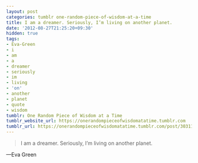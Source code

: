 ```yaml
---
layout: post
categories: tumblr one-random-piece-of-wisdom-at-a-time
title: I am a dreamer. Seriously, I’m living on another planet.
date: '2012-08-27T21:25:20+09:30'
hidden: true
tags:
- Eva-Green
- i
- am
- a
- dreamer
- seriously
- im
- living
- 'on'
- another
- planet
- quote
- wisdom
tumblr: One Random Piece of Wisdom at a Time
tumblr_website_url: https://onerandompieceofwisdomatatime.tumblr.com
tumblr_url: https://onerandompieceofwisdomatatime.tumblr.com/post/30311118093/i-am-a-dreamer-seriously-im-living-on-another
---
```

> I am a dreamer. Seriously, I’m living on another planet.

—Eva Green
